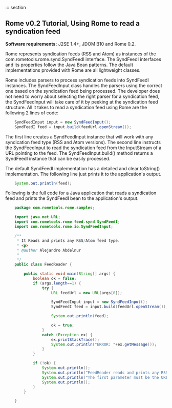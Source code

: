 ::: section
## Rome v0.2 Tutorial, Using Rome to read a syndication feed

**Software requirements:** J2SE 1.4+, JDOM B10 and Rome 0.2.

Rome represents syndication feeds (RSS and Atom) as instances of the
com.rometools.rome.synd.SyndFeedI interface. The SyndFeedI interfaces
and its properties follow the Java Bean patterns. The default
implementations provided with Rome are all lightweight classes.

Rome includes parsers to process syndication feeds into SyndFeedI
instances. The SyndFeedInput class handles the parsers using the correct
one based on the syndication feed being processed. The developer does
not need to worry about selecting the right parser for a syndication
feed, the SyndFeedInput will take care of it by peeking at the
syndication feed structure. All it takes to read a syndication feed
using Rome are the following 2 lines of code:

```java
    SyndFeedInput input = new SyndFeedInput();
    SyndFeedI feed = input.build(feedUrl.openStream());
```

The first line creates a SyndFeedInput instance that will work with any
syndication feed type (RSS and Atom versions). The second line instructs
the SyndFeedInput to read the syndication feed from the InputStream of a
URL pointing to the feed. The SyndFeedInput.build() method returns a
SyndFeedI instance that can be easily processed.

The default SyndFeedI implementation has a detailed and clear toString()
implementation. The following line just prints it to the application\'s
output.

```java
    System.out.println(feed);
```

Following is the full code for a Java application that reads a
syndication feed and prints the SyndFeedI bean to the application\'s
output.

```java
    package com.rometools.rome.samples;

    import java.net.URL;
    import com.rometools.rome.feed.synd.SyndFeedI;
    import com.rometools.rome.io.SyndFeedInput;

    /**
     * It Reads and prints any RSS/Atom feed type.
     * <p>
     * @author Alejandro Abdelnur
     *
     */
    public class FeedReader {

        public static void main(String[] args) {
            boolean ok = false;
            if (args.length==1) {
                try {
                    URL feedUrl = new URL(args[0]);

                    SyndFeedInput input = new SyndFeedInput();
                    SyndFeedI feed = input.build(feedUrl.openStream());

                    System.out.println(feed);

                    ok = true;
                }
                catch (Exception ex) {
                    ex.printStackTrace();
                    System.out.println("ERROR: "+ex.getMessage());
                }
            }

            if (!ok) {
                System.out.println();
                System.out.println("FeedReader reads and prints any RSS/Atom feed type.");
                System.out.println("The first parameter must be the URL of the feed to read.");
                System.out.println();
            }
        }

    }
```
